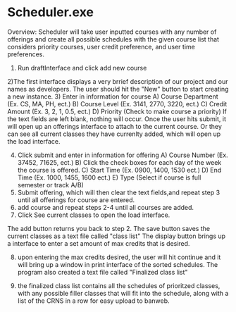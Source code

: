 # Scheduler.exe
Overview: Scheduler will take user inputted courses with any number of offerings and create all possible schedules with the given course list that considers priority courses, user credit preference, and user time preferences.


  1) Run draftInterface and click add new course
  
  2)The first interface displays a very brrief description of our project and our names as developers. The user should hit the "New" button to start creating a new instance.
  3) Enter in information for course
    A) Course Department  (Ex. CS, MA, PH, ect.)
    B) Course Level       (Ex. 3141, 2770, 3220, ect.)
    C) Credit Amount      (Ex. 3, 2, 1, 0.5, ect.)
    D) Priority           (Check to make course a priority)
    If the text fields are left blank, nothing will occur.
    Once the user hits submit, it will open up an offerings interface to attach to the current course. Or they can see all current classes they have currenlty added, which will open up the load interface.
    
  
    
 4) Click submit and enter in information for offering
    A) Course Number      (Ex. 37452, 71625, ect.)
    B) Click the check boxes for each day of the week the course is offered.
    C) Start Time         (Ex. 0900, 1400, 1530 ect.)
    D) End Time           (Ex. 1000, 1455, 1600 ect.)
    E) Type               (Select if course is full semester or track A/B)
  5) Submit offering, which will then clear the text fields,and repeat step 3 until all offerings for course are entered.
  6) add course and repeat steps 2-4 until all courses are added.
  7) Click See current classes to open the load interface.
  
  The add button returns you back to step 2.
  The save button saves the current classes as a text file called "class list"
  The display button brings up a interface to enter a set amount of max credits that is desired.
  
  8) upon entering the max credits desired, the user will hit continue and it will bring up a window in print interface of the sorted 
  schedules. The program also created a text file called "Finalized class list"
  
  9) the finalized class list contains all the schedules of prioritzed classes, with any possible filler classes that will fit into the schedule, along with a list of the CRNS in a row for easy upload to banweb.

